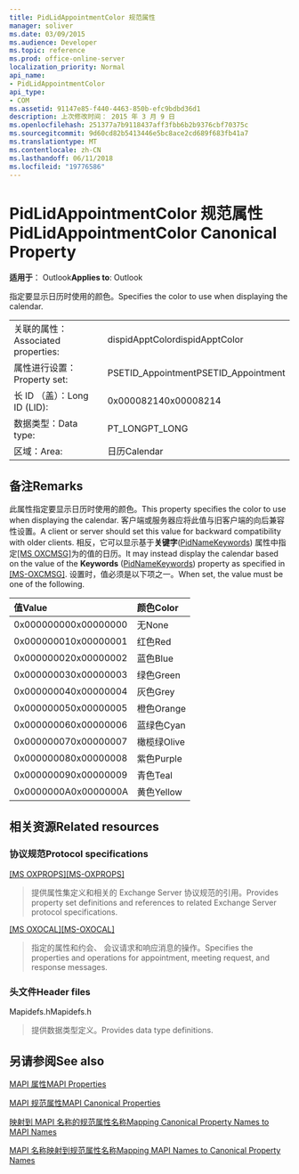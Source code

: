 ```yaml
---
title: PidLidAppointmentColor 规范属性
manager: soliver
ms.date: 03/09/2015
ms.audience: Developer
ms.topic: reference
ms.prod: office-online-server
localization_priority: Normal
api_name:
- PidLidAppointmentColor
api_type:
- COM
ms.assetid: 91147e85-f440-4463-850b-efc9bdbd36d1
description: 上次修改时间： 2015 年 3 月 9 日
ms.openlocfilehash: 251377a7b9118437aff3fbb6b2b9376cbf70375c
ms.sourcegitcommit: 9d60cd82b5413446e5bc8ace2cd689f683fb41a7
ms.translationtype: MT
ms.contentlocale: zh-CN
ms.lasthandoff: 06/11/2018
ms.locfileid: "19776586"
---
```

# <a name="pidlidappointmentcolor-canonical-property"></a><span data-ttu-id="649db-103">PidLidAppointmentColor 规范属性</span><span class="sxs-lookup"><span data-stu-id="649db-103">PidLidAppointmentColor Canonical Property</span></span>

  
  
<span data-ttu-id="649db-104">**适用于**： Outlook</span><span class="sxs-lookup"><span data-stu-id="649db-104">**Applies to**: Outlook</span></span> 
  
<span data-ttu-id="649db-105">指定要显示日历时使用的颜色。</span><span class="sxs-lookup"><span data-stu-id="649db-105">Specifies the color to use when displaying the calendar.</span></span>
  
|||
|:-----|:-----|
|<span data-ttu-id="649db-106">关联的属性：</span><span class="sxs-lookup"><span data-stu-id="649db-106">Associated properties:</span></span>  <br/> |<span data-ttu-id="649db-107">dispidApptColor</span><span class="sxs-lookup"><span data-stu-id="649db-107">dispidApptColor</span></span>  <br/> |
|<span data-ttu-id="649db-108">属性进行设置：</span><span class="sxs-lookup"><span data-stu-id="649db-108">Property set:</span></span>  <br/> |<span data-ttu-id="649db-109">PSETID_Appointment</span><span class="sxs-lookup"><span data-stu-id="649db-109">PSETID_Appointment</span></span>  <br/> |
|<span data-ttu-id="649db-110">长 ID （盖）：</span><span class="sxs-lookup"><span data-stu-id="649db-110">Long ID (LID):</span></span>  <br/> |<span data-ttu-id="649db-111">0x00008214</span><span class="sxs-lookup"><span data-stu-id="649db-111">0x00008214</span></span>  <br/> |
|<span data-ttu-id="649db-112">数据类型：</span><span class="sxs-lookup"><span data-stu-id="649db-112">Data type:</span></span>  <br/> |<span data-ttu-id="649db-113">PT_LONG</span><span class="sxs-lookup"><span data-stu-id="649db-113">PT_LONG</span></span>  <br/> |
|<span data-ttu-id="649db-114">区域：</span><span class="sxs-lookup"><span data-stu-id="649db-114">Area:</span></span>  <br/> |<span data-ttu-id="649db-115">日历</span><span class="sxs-lookup"><span data-stu-id="649db-115">Calendar</span></span>  <br/> |
   
## <a name="remarks"></a><span data-ttu-id="649db-116">备注</span><span class="sxs-lookup"><span data-stu-id="649db-116">Remarks</span></span>

<span data-ttu-id="649db-117">此属性指定要显示日历时使用的颜色。</span><span class="sxs-lookup"><span data-stu-id="649db-117">This property specifies the color to use when displaying the calendar.</span></span> <span data-ttu-id="649db-118">客户端或服务器应将此值与旧客户端的向后兼容性设置。</span><span class="sxs-lookup"><span data-stu-id="649db-118">A client or server should set this value for backward compatibility with older clients.</span></span> <span data-ttu-id="649db-119">相反，它可以显示基于**关键字**([PidNameKeywords](pidnamekeywords-canonical-property.md)) 属性中指定[[MS OXCMSG]](http://msdn.microsoft.com/library/7fd7ec40-deec-4c06-9493-1bc06b349682%28Office.15%29.aspx)为的值的日历。</span><span class="sxs-lookup"><span data-stu-id="649db-119">It may instead display the calendar based on the value of the **Keywords** ([PidNameKeywords](pidnamekeywords-canonical-property.md)) property as specified in [[MS-OXCMSG]](http://msdn.microsoft.com/library/7fd7ec40-deec-4c06-9493-1bc06b349682%28Office.15%29.aspx).</span></span> <span data-ttu-id="649db-120">设置时，值必须是以下项之一。</span><span class="sxs-lookup"><span data-stu-id="649db-120">When set, the value must be one of the following.</span></span>
  
|<span data-ttu-id="649db-121">**值**</span><span class="sxs-lookup"><span data-stu-id="649db-121">**Value**</span></span>|<span data-ttu-id="649db-122">**颜色**</span><span class="sxs-lookup"><span data-stu-id="649db-122">**Color**</span></span>|
|:-----|:-----|
|<span data-ttu-id="649db-123">0x00000000</span><span class="sxs-lookup"><span data-stu-id="649db-123">0x00000000</span></span>  <br/> |<span data-ttu-id="649db-124">无</span><span class="sxs-lookup"><span data-stu-id="649db-124">None</span></span>  <br/> |
|<span data-ttu-id="649db-125">0x00000001</span><span class="sxs-lookup"><span data-stu-id="649db-125">0x00000001</span></span>  <br/> |<span data-ttu-id="649db-126">红色</span><span class="sxs-lookup"><span data-stu-id="649db-126">Red</span></span>  <br/> |
|<span data-ttu-id="649db-127">0x00000002</span><span class="sxs-lookup"><span data-stu-id="649db-127">0x00000002</span></span>  <br/> |<span data-ttu-id="649db-128">蓝色</span><span class="sxs-lookup"><span data-stu-id="649db-128">Blue</span></span>  <br/> |
|<span data-ttu-id="649db-129">0x00000003</span><span class="sxs-lookup"><span data-stu-id="649db-129">0x00000003</span></span>  <br/> |<span data-ttu-id="649db-130">绿色</span><span class="sxs-lookup"><span data-stu-id="649db-130">Green</span></span>  <br/> |
|<span data-ttu-id="649db-131">0x00000004</span><span class="sxs-lookup"><span data-stu-id="649db-131">0x00000004</span></span>  <br/> |<span data-ttu-id="649db-132">灰色</span><span class="sxs-lookup"><span data-stu-id="649db-132">Grey</span></span>  <br/> |
|<span data-ttu-id="649db-133">0x00000005</span><span class="sxs-lookup"><span data-stu-id="649db-133">0x00000005</span></span>  <br/> |<span data-ttu-id="649db-134">橙色</span><span class="sxs-lookup"><span data-stu-id="649db-134">Orange</span></span>  <br/> |
|<span data-ttu-id="649db-135">0x00000006</span><span class="sxs-lookup"><span data-stu-id="649db-135">0x00000006</span></span>  <br/> |<span data-ttu-id="649db-136">蓝绿色</span><span class="sxs-lookup"><span data-stu-id="649db-136">Cyan</span></span>  <br/> |
|<span data-ttu-id="649db-137">0x00000007</span><span class="sxs-lookup"><span data-stu-id="649db-137">0x00000007</span></span>  <br/> |<span data-ttu-id="649db-138">橄榄绿</span><span class="sxs-lookup"><span data-stu-id="649db-138">Olive</span></span>  <br/> |
|<span data-ttu-id="649db-139">0x00000008</span><span class="sxs-lookup"><span data-stu-id="649db-139">0x00000008</span></span>  <br/> |<span data-ttu-id="649db-140">紫色</span><span class="sxs-lookup"><span data-stu-id="649db-140">Purple</span></span>  <br/> |
|<span data-ttu-id="649db-141">0x00000009</span><span class="sxs-lookup"><span data-stu-id="649db-141">0x00000009</span></span>  <br/> |<span data-ttu-id="649db-142">青色</span><span class="sxs-lookup"><span data-stu-id="649db-142">Teal</span></span>  <br/> |
|<span data-ttu-id="649db-143">0x0000000A</span><span class="sxs-lookup"><span data-stu-id="649db-143">0x0000000A</span></span>  <br/> |<span data-ttu-id="649db-144">黄色</span><span class="sxs-lookup"><span data-stu-id="649db-144">Yellow</span></span>  <br/> |
   
## <a name="related-resources"></a><span data-ttu-id="649db-145">相关资源</span><span class="sxs-lookup"><span data-stu-id="649db-145">Related resources</span></span>

### <a name="protocol-specifications"></a><span data-ttu-id="649db-146">协议规范</span><span class="sxs-lookup"><span data-stu-id="649db-146">Protocol specifications</span></span>

<span data-ttu-id="649db-147">[[MS OXPROPS]](http://msdn.microsoft.com/library/f6ab1613-aefe-447d-a49c-18217230b148%28Office.15%29.aspx)</span><span class="sxs-lookup"><span data-stu-id="649db-147">[[MS-OXPROPS]](http://msdn.microsoft.com/library/f6ab1613-aefe-447d-a49c-18217230b148%28Office.15%29.aspx)</span></span>
  
> <span data-ttu-id="649db-148">提供属性集定义和相关的 Exchange Server 协议规范的引用。</span><span class="sxs-lookup"><span data-stu-id="649db-148">Provides property set definitions and references to related Exchange Server protocol specifications.</span></span>
    
<span data-ttu-id="649db-149">[[MS OXOCAL]](http://msdn.microsoft.com/library/09861fde-c8e4-4028-9346-e7c214cfdba1%28Office.15%29.aspx)</span><span class="sxs-lookup"><span data-stu-id="649db-149">[[MS-OXOCAL]](http://msdn.microsoft.com/library/09861fde-c8e4-4028-9346-e7c214cfdba1%28Office.15%29.aspx)</span></span>
  
> <span data-ttu-id="649db-150">指定的属性和约会、 会议请求和响应消息的操作。</span><span class="sxs-lookup"><span data-stu-id="649db-150">Specifies the properties and operations for appointment, meeting request, and response messages.</span></span>
    
### <a name="header-files"></a><span data-ttu-id="649db-151">头文件</span><span class="sxs-lookup"><span data-stu-id="649db-151">Header files</span></span>

<span data-ttu-id="649db-152">Mapidefs.h</span><span class="sxs-lookup"><span data-stu-id="649db-152">Mapidefs.h</span></span>
  
> <span data-ttu-id="649db-153">提供数据类型定义。</span><span class="sxs-lookup"><span data-stu-id="649db-153">Provides data type definitions.</span></span>
    
## <a name="see-also"></a><span data-ttu-id="649db-154">另请参阅</span><span class="sxs-lookup"><span data-stu-id="649db-154">See also</span></span>



[<span data-ttu-id="649db-155">MAPI 属性</span><span class="sxs-lookup"><span data-stu-id="649db-155">MAPI Properties</span></span>](mapi-properties.md)
  
[<span data-ttu-id="649db-156">MAPI 规范属性</span><span class="sxs-lookup"><span data-stu-id="649db-156">MAPI Canonical Properties</span></span>](mapi-canonical-properties.md)
  
[<span data-ttu-id="649db-157">映射到 MAPI 名称的规范属性名称</span><span class="sxs-lookup"><span data-stu-id="649db-157">Mapping Canonical Property Names to MAPI Names</span></span>](mapping-canonical-property-names-to-mapi-names.md)
  
[<span data-ttu-id="649db-158">MAPI 名称映射到规范属性名称</span><span class="sxs-lookup"><span data-stu-id="649db-158">Mapping MAPI Names to Canonical Property Names</span></span>](mapping-mapi-names-to-canonical-property-names.md)

